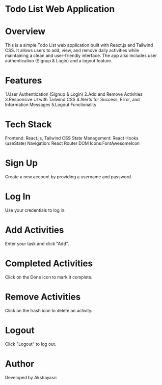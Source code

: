 # Todo List Web Application
# Overview
This is a simple Todo List web application built with React.js and Tailwind CSS. It allows users to add, view, and remove daily activities while maintaining a clean and user-friendly interface. The app also includes user authentication (Signup & Login) and a logout feature.

# Features
1.User Authentication (Signup & Login)
2.Add and Remove Activities
3.Responsive UI with Tailwind CSS
4.Alerts for Success, Error, and Information Messages
5.Logout Functionality

# Tech Stack
Frontend: React.js, Tailwind CSS
State Management: React Hooks (useState)
Navigation: React Router DOM
Icons:FontAwesomeIcon

# Sign Up
Create a new account by providing a username and password.
# Log In
Use your credentials to log in.
# Add Activities
Enter your task and click "Add".
# Completed Activities
Click on the Done icon to mark it complete.
# Remove Activities
Click on the trash icon to delete an activity.
# Logout
Click "Logout" to log out.

# Author
Developed by Akshayasri
